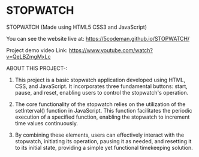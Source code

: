 # STOPWATCH

STOPWATCH (Made using HTML5 CSS3 and JavaScript)

You can see the website live at: https://5codeman.github.io/STOPWATCH/

Project demo video Link: https://www.youtube.com/watch?v=QeLBZmgMxLc

ABOUT THIS PROJECT-:

1. This project is a basic stopwatch application developed using HTML, CSS, and JavaScript. It incorporates three fundamental buttons: start, pause, and reset, enabling users to control the stopwatch's operation.

2. The core functionality of the stopwatch relies on the utilization of the setInterval() function in JavaScript. This function facilitates the periodic execution of a specified function, enabling the stopwatch to increment time values continuously.

3. By combining these elements, users can effectively interact with the stopwatch, initiating its operation, pausing it as needed, and resetting it to its initial state, providing a simple yet functional timekeeping solution.
